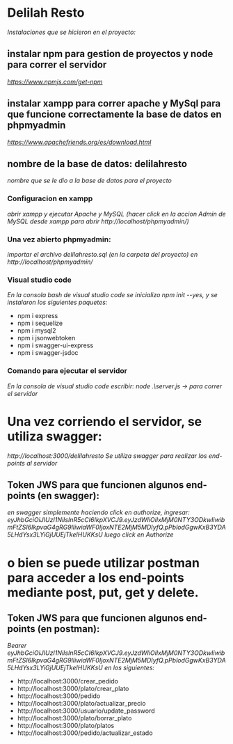 # Delilah Resto
_Instalaciones que se hicieron en el proyecto:_
## instalar npm para gestion de proyectos y node para correr el servidor
_https://www.npmjs.com/get-npm_

## instalar xampp para correr apache y MySql para que funcione correctamente la base de datos en phpmyadmin
_https://www.apachefriends.org/es/download.html_

## nombre de la base de datos: delilahresto
_nombre que se le dio a la base de datos para el proyecto_

### Configuracion en xampp
_abrir xampp y ejecutar Apache y MySQL (hacer click en la accion Admin de MySQL desde xampp para abrir http://localhost/phpmyadmin/)_


### Una vez abierto phpmyadmin:
_importar el archivo delilahresto.sql (en la carpeta del proyecto) en http://localhost/phpmyadmin/_

### Visual studio code
_En la consola bash de visual studio code se inicializo npm init --yes, y se instalaron los siguientes paquetes:_
* npm i express
* npm i sequelize
* npm i mysql2
* npm i jsonwebtoken
* npm i swagger-ui-express
* npm i swagger-jsdoc

### Comando para ejecutar el servidor
_En la consola de visual studio code escribir: node .\server.js           -> para correr el servidor_

# Una vez corriendo el servidor, se utiliza swagger: 
_http://localhost:3000/delilahresto_
_Se utiliza swagger para realizar los end-points al servidor_

## Token JWS para que funcionen algunos end-points (en swagger):
_en swagger simplemente haciendo click en authorize, ingresar: eyJhbGciOiJIUzI1NiIsInR5cCI6IkpXVCJ9.eyJzdWIiOiIxMjM0NTY3ODkwIiwibmFtZSI6IkpvaG4gRG9lIiwiaWF0IjoxNTE2MjM5MDIyfQ.pPblodGgwKxB3YDA5LHdYsx3LYiGjUUEjTkeIHUKKsU_
_luego click en Authorize_

# o bien se puede utilizar postman para acceder a los end-points mediante post, put, get y delete.

## Token JWS para que funcionen algunos end-points (en postman):
_Bearer eyJhbGciOiJIUzI1NiIsInR5cCI6IkpXVCJ9.eyJzdWIiOiIxMjM0NTY3ODkwIiwibmFtZSI6IkpvaG4gRG9lIiwiaWF0IjoxNTE2MjM5MDIyfQ.pPblodGgwKxB3YDA5LHdYsx3LYiGjUUEjTkeIHUKKsU en los siguientes:_
* http://localhost:3000/crear_pedido
* http://localhost:3000/plato/crear_plato
* http://localhost:3000/pedido
* http://localhost:3000/plato/actualizar_precio
* http://localhost:3000/usuario/update_password
* http://localhost:3000/plato/borrar_plato
* http://localhost:3000/plato/platos
* http://localhost:3000/pedido/actualizar_estado
